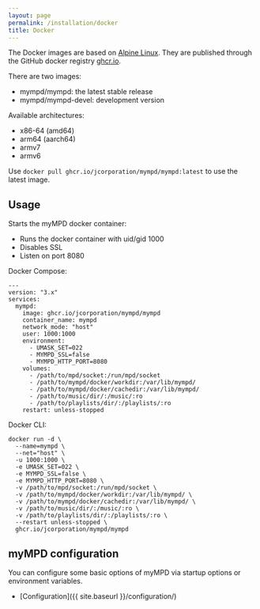 ```yaml
---
layout: page
permalink: /installation/docker
title: Docker
---
```


The Docker images are based on [Alpine Linux](https://alpinelinux.org). They are published through the GitHub docker registry [ghcr.io](https://github.com/jcorporation?tab=packages).

There are two images:

- mympd/mympd: the latest stable release
- mympd/mympd-devel: development version

Available architectures:

- x86-64 (amd64)
- arm64 (aarch64)
- armv7
- armv6

Use `docker pull ghcr.io/jcorporation/mympd/mympd:latest` to use the latest image.

## Usage

Starts the myMPD docker container:

- Runs the docker container with uid/gid 1000
- Disables SSL
- Listen on port 8080

Docker Compose:

```
---
version: "3.x"
services:
  mympd:
    image: ghcr.io/jcorporation/mympd/mympd
    container_name: mympd
    network_mode: "host"
    user: 1000:1000
    environment:
      - UMASK_SET=022
      - MYMPD_SSL=false
      - MYMPD_HTTP_PORT=8080
    volumes:
      - /path/to/mpd/socket:/run/mpd/socket
      - /path/to/mympd/docker/workdir:/var/lib/mympd/
      - /path/to/mympd/docker/cachedir:/var/lib/mympd/
      - /path/to/music/dir/:/music/:ro
      - /path/to/playlists/dir/:/playlists/:ro
    restart: unless-stopped
```

Docker CLI:

```
docker run -d \
  --name=mympd \
  --net="host" \
  -u 1000:1000 \
  -e UMASK_SET=022 \
  -e MYMPD_SSL=false \
  -e MYMPD_HTTP_PORT=8080 \
  -v /path/to/mpd/socket:/run/mpd/socket \
  -v /path/to/mympd/docker/workdir:/var/lib/mympd/ \
  -v /path/to/mympd/docker/cachedir:/var/lib/mympd/ \
  -v /path/to/music/dir/:/music/:ro \
  -v /path/to/playlists/dir/:/playlists/:ro \
  --restart unless-stopped \
  ghcr.io/jcorporation/mympd/mympd
```

## myMPD configuration

You can configure some basic options of myMPD via startup options or environment variables.

- [Configuration]({{ site.baseurl }}/configuration/)
